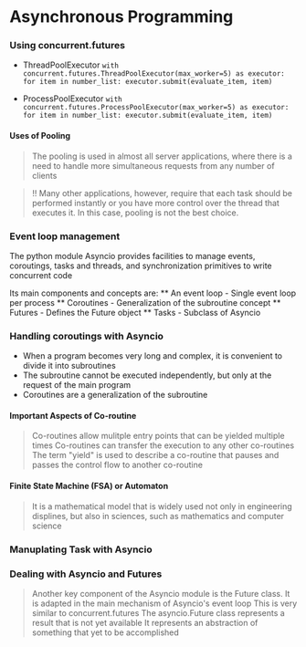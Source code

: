 # Asynchronous Programming

### Using concurrent.futures

* ThreadPoolExecutor
`
with concurrent.futures.ThreadPoolExecutor(max_worker=5) as executor:
    for item in number_list:
        executor.submit(evaluate_item, item)
`

* ProcessPoolExecutor
`
with concurrent.futures.ProcessPoolExecutor(max_worker=5) as executor:
    for item in number_list:
        executor.submit(evaluate_item, item)
`

#### Uses of Pooling
> The pooling is used in almost all server applications, where there is a need to handle more simultaneous requests from any number of clients

> !! Many other applications, however, require that each task should be performed instantly or you have more control over the thread that executes it. In this case, pooling is not the best choice.



### Event loop management

The python module Asyncio provides facilities to manage events, coroutings, tasks and threads, and synchronization primitives to write concurrent code

Its main components and concepts are:
    ** An event loop - Single event loop per process
    ** Coroutines - Generalization of the subroutine concept
    ** Futures - Defines the Future object
    ** Tasks - Subclass of Asyncio




### Handling coroutings with Asyncio

* When a program becomes very long and complex, it is convenient to divide it into subroutines
* The subroutine cannot be executed independently, but only at the request of the main program
* Coroutines are a generalization of the subroutine

#### Important Aspects of Co-routine
> Co-routines allow mulitple entry points that can be yielded multiple times
> Co-routines can transfer the execution to any other co-routines
> The term "yield" is used to describe a co-routine that pauses and passes the control flow to another co-routine

#### Finite State Machine (FSA) or Automaton

> It is a mathematical model that is widely used not only in engineering displines, but also in sciences, such as mathematics and computer science


### Manuplating Task with Asyncio



### Dealing with Asyncio and Futures

> Another key component of the Asyncio module is the Future class. It is adapted in the main mechanism of Asyncio's event loop
> This is very similar to concurrent.futures
> The asyncio.Future class represents a result that is not yet available
> It represents an abstraction of something that yet to be accomplished
